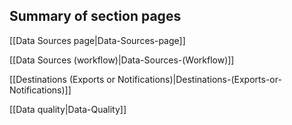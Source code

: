 
## Summary of section pages 
[[Data Sources page|Data-Sources-page]]

[[Data Sources (workflow)|Data-Sources-(Workflow)]]

[[Destinations (Exports or Notifications)|Destinations-(Exports-or-Notifications)]]

[[Data quality|Data-Quality]]





